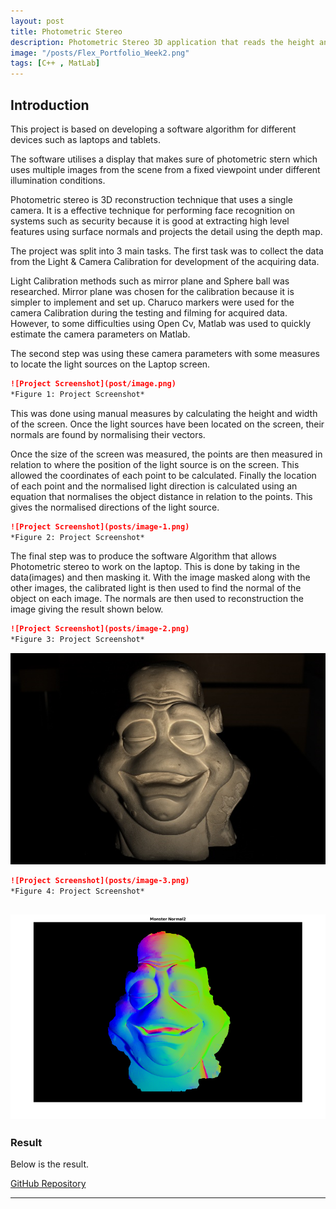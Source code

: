 ```yaml
---
layout: post
title: Photometric Stereo
description: Photometric Stereo 3D application that reads the height and depth of an object.
image: "/posts/Flex_Portfolio_Week2.png"
tags: [C++ , MatLab]
---
```


## Introduction

This project is based on developing a software algorithm for different devices such as laptops and tablets.

The software utilises a display that makes sure of photometric stern which uses multiple images from the scene from a fixed viewpoint under different illumination conditions.

Photometric stereo is 3D reconstruction technique that uses a single camera. It is a effective technique for performing face recognition on systems such as security because it is good at extracting high level features using surface normals and projects the detail using the depth map.

The project was split into 3 main tasks. The first task was to collect the data from the Light & Camera Calibration for development of the acquiring data.

Light Calibration methods such as mirror plane and Sphere ball was researched. Mirror plane was chosen for the calibration because it is simpler to implement and set up. Charuco markers were used for the camera Calibration during the testing and filming for acquired data. However, to some difficulties using Open Cv, Matlab was used to quickly estimate the camera parameters on Matlab.

The second step was using these camera parameters with some measures to locate the light sources on the Laptop screen.

```md
![Project Screenshot](post/image.png)  
*Figure 1: Project Screenshot*
```


This was done using manual measures by calculating the height and width of the screen. Once the light sources have been located on the screen, their normals are found by normalising their vectors.

Once the size of the screen was measured, the points are then measured in relation to where the position of the light source is on the screen. This allowed the coordinates of each point to be calculated. Finally the location of each point and the normalised light direction is calculated using an equation that normalises the object distance in relation to the points. This gives the normalised directions of the light source.

```md
![Project Screenshot](posts/image-1.png)  
*Figure 2: Project Screenshot*
```


The final step was to produce the software Algorithm that allows Photometric stereo to work on the laptop. This is done by taking in the data(images) and then masking it. With the image masked along with the other images, the calibrated light is then used to find the normal of the object on each image. The normals are then used to reconstruction the image giving the result shown below.

```md
![Project Screenshot](posts/image-2.png)  
*Figure 3: Project Screenshot*
```

![alt text](image-2.png)

```md
![Project Screenshot](posts/image-3.png)  
*Figure 4: Project Screenshot*
```
![alt text](image-3.png)
---

### Result

Below is the result.

[GitHub Repository](https://github.com/DarrenSmith10/PhotometricSteroProject)

---